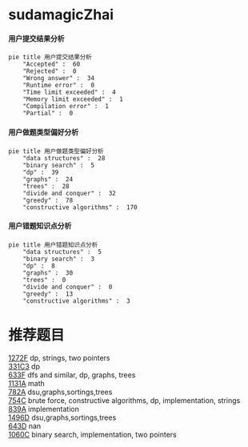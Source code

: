 # sudamagicZhai

<!-- tabs:start -->



#### **用户提交结果分析**

```mermaid
pie title 用户提交结果分析
    "Accepted" :  60
    "Rejected" :  0
    "Wrong answer" :  34
    "Runtime error" :  0
    "Time limit exceeded" :  4
    "Memory limit exceeded" :  1
    "Compilation error" :  1
    "Partial" :  0
```

#### **用户做题类型偏好分析**

```mermaid
pie title 用户做题类型偏好分析
    "data structures" :  28
    "binary search" :  5
    "dp" :  39
    "graphs" :  24
    "trees" :  28
    "divide and conquer" :  32
    "greedy" :  78
    "constructive algorithms" :  170
```
#### **用户错题知识点分析**

```mermaid
pie title 用户错题知识点分析
    "data structures" :  5
    "binary search" :  3
    "dp" :  8
    "graphs" :  30
    "trees" :  0
    "divide and conquer" :  0
    "greedy" :  13
    "constructive algorithms" :  3
```



<!-- tabs:end -->
# 推荐题目
[1272F](https://codeforces.com/contest/1272/problem/F)		dp,
                        strings,
                        two pointers		  
[331C3](https://codeforces.com/contest/331C/problem/3)		dp		  
[633F](https://codeforces.com/contest/633/problem/F)		dfs and similar,
                        dp,
                        graphs,
                        trees		  
[1131A](https://codeforces.com/contest/1131/problem/A)		math		  
[782A](https://codeforces.com/contest/782/problem/A)		dsu,graphs,sortings,trees		  
[754C](https://codeforces.com/contest/754/problem/C)		brute force,
                        constructive algorithms,
                        dp,
                        implementation,
                        strings		  
[839A](https://codeforces.com/contest/839/problem/A)		implementation		  
[1496D](https://codeforces.com/contest/1496/problem/D)		dsu,graphs,sortings,trees		  
[643D](https://codeforces.com/contest/643/problem/D)		nan		  
[1060C](https://codeforces.com/contest/1060/problem/C)		binary search,
                        implementation,
                        two pointers		  

